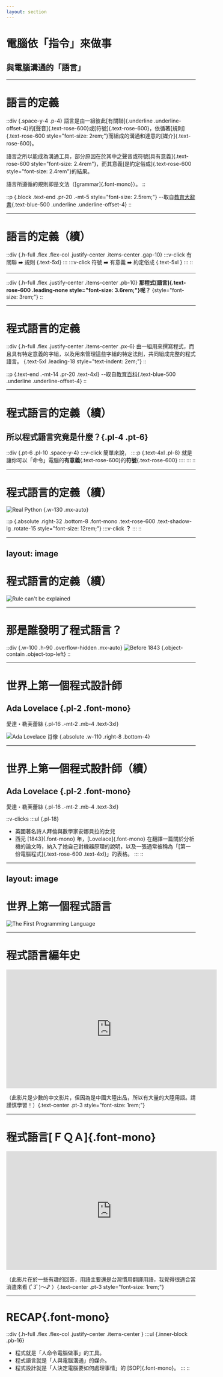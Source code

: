 ```yaml
---
layout: section
---
```


# 電腦依「指令」來做事

## 與電腦溝通的「語言」

<!-- 
前面講到電腦的定義，
這邊來講如何命令電腦
-->

---

# 語言的定義

::div {.space-y-4 .p-4}
語言是由一組彼此[有關聯]{.underline .underline-offset-4}的[聲音]{.text-rose-600}或[符號]{.text-rose-600}，依循著[規則]{.text-rose-600 style="font-size: 2rem;"}而組成的溝通和達意的[媒介]{.text-rose-600}。

語言之所以能成為溝通工具，部分原因在於其中之聲音或符號[具有意義]{.text-rose-600 style="font-size: 2.4rem"}，而其意義[是約定俗成]{.text-rose-600 style="font-size: 2.4rem"}的結果。

語言所遵循的規則即是文法（[grammar]{.font-mono}）。
::

::p {.block .text-end .pr-20 .-mt-5 style="font-size: 2.5rem;"}
--取自[教育大辭書](https://pedia.cloud.edu.tw/Entry/Detail/?title=%E8%AA%9E%E8%A8%80&search=%E8%AA%9E%E8%A8%80){.text-blue-500 .underline .underline-offset-4}
::

---

# 語言的定義（續）

::div {.h-full .flex .flex-col .justify-center .items-center .gap-10}
:::v-click
有關聯 ➡️ 規則 {.text-5xl}
:::
:::v-click
符號 ➡️ 有意義 ➡️ 約定俗成 {.text-5xl }
:::
::

---

::div {.h-full .flex .justify-center .items-center .pb-10}
**那程式[語言]{.text-rose-600 .leading-none style="font-size: 3.6rem;"}呢？** {style="font-size: 3rem;"}
::

---

# 程式語言的定義

::div {.h-full .flex .justify-center .items-center .px-6}
由一組用來撰寫程式，而且具有特定意義的字組，以及用來管理這些字組的特定法則，共同組成完整的程式語言。 {.text-5xl .leading-18 style="text-indent: 2em;"}
::

::p {.text-end .-mt-14 .pr-20 .text-4xl}
--取自[教育百科](https://pedia.cloud.edu.tw/Entry/Detail?title=%E7%A8%8B%E5%BC%8F%E8%AA%9E%E8%A8%80&search=%E7%A8%8B%E5%BC%8F%E8%AA%9E%E8%A8%80){.text-blue-500 .underline .underline-offset-4}
::

---

# 程式語言的定義（續）

## 所以程式語言究竟是什麼？{.pl-4 .pt-6}

::div {.pt-6 .pl-10 .space-y-4}
:::v-click 
簡單來說，
::::p {.text-4xl .pl-8}
就是讓你可以「命令」電腦的**有意義**{.text-rose-600}的**符號**{.text-rose-600}
::::
:::
::

---

# 程式語言的定義（續）

![Real Python](/real-python.png) {.w-130 .mx-auto}

::p {.absolute .right-32 .bottom-8 .font-mono .text-rose-600 .text-shadow-lg .rotate-15 style="font-size: 12rem;"}
:::v-click
**？**
:::
::

<!-- 所以這些到底是什麼意思？ -->

---
layout: image
---

# 程式語言的定義（續）

![Rule can't be explained](/rule-cant-be-explained.png)

---

# 那是誰發明了程式語言？

::div {.w-100 .h-90 .overflow-hidden .mx-auto}
![Before 1843](/before-1843.png) {.object-contain .object-top-left}
::


---

# 世界上第一個程式設計師

## Ada Lovelace {.pl-2 .font-mono}

愛達・勒芙蕾絲 {.pl-16 .-mt-2 .mb-4 .text-3xl}

![Ada Lovelace 肖像](/ada-lovelace.png) {.absolute .w-110 .right-8 .bottom-4}

---

# 世界上第一個程式設計師（續）

## Ada Lovelace {.pl-2 .font-mono}

愛達・勒芙蕾絲 {.pl-16 .-mt-2 .mb-4 .text-3xl}

::v-clicks
:::ul {.pl-18}
* 英國著名詩人拜倫與數學家安娜貝拉的女兒
* 西元 [1843]{.font-mono} 年，[Lovelace]{.font-mono} 在翻譯一篇關於分析機的論文時，納入了她自己對機器原理的說明，以及一張通常被稱為「[第一份電腦程式]{.text-rose-600 .text-4xl}」的表格。
:::
::

<!-- Reference: https://www.scimonth.com.tw/archives/5739 -->

---
layout: image
---

# 世界上第一個程式語言

![The First Programming Language](/first-programming-language.png)

<!-- 這是世界上第一個程式語言：洞洞卡

參考連結： https://ithelp.ithome.com.tw/articles/10289194
 -->

---

# 程式語言編年史

<iframe class="mx-auto pt-2" width="560" height="315" src="https://www.youtube.com/embed/A4gelx7IHlY?si=KNHa1r9mM-pfwJ5d" title="YouTube video player" frameborder="0" allow="accelerometer; autoplay; clipboard-write; encrypted-media; gyroscope; picture-in-picture; web-share" referrerpolicy="strict-origin-when-cross-origin" allowfullscreen></iframe>

（此影片是少數的中文影片，但因為是中國大陸出品，所以有大量的大陸用語。請謹慎學習！）{.text-center .pt-3 style="font-size: 1rem;"}

---

# 程式語言[ＦＱＡ]{.font-mono}

<iframe class="mx-auto pt-2" width="560" height="315" src="https://www.youtube.com/embed/YHGkp6HUEmo?si=sYnGGXk8hbHvfqO8" title="YouTube video player" frameborder="0" allow="accelerometer; autoplay; clipboard-write; encrypted-media; gyroscope; picture-in-picture; web-share" referrerpolicy="strict-origin-when-cross-origin" allowfullscreen></iframe>

（此影片在於一些有趣的回答，用語主要還是台灣慣用翻譯用語，我覺得很適合當消遣來看 (ﾟ3ﾟ)～♪ ）{.text-center .pt-3 style="font-size: 1rem;"}

---

# RECAP{.font-mono}

::div {.h-full .flex .flex-col .justify-center .items-center }
:::ul {.inner-block .pb-16}
* 程式就是「人命令電腦做事」的工具。
* 程式語言就是「人與電腦溝通」的媒介。
* 程式設計就是「人決定電腦要如何處理事情」的 [SOP]{.font-mono}。
:::
::